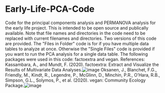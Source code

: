 # Early-Life-PCA-Code
Code for the principal components analysis and PERMANOVA analysis for the early life project.
This is intended to be open source and publically available.
Note that file names and directories in the code need to be replaced with current filenames and directories.
Two versions of this code are provided. The "Files in Folder" code is for if you have multiple data tables to analyze at once.  Otherwise the "Single Files" code is provided if you want to run the PCA analysis for a single data table.
The following packages were used in this code: factoextra and vegan.
References:
Kassambara, A., and Mundt, F. (2020). factoextra: Extract and Visualize the Results of Multivariate Data Analyses.![image](https://user-images.githubusercontent.com/110743595/183266726-1820730e-802c-471b-baa2-7ccf75f47ecf.png)
Oksanen, J., Blanchet, F.G., Friendly, M., Kindt, R., Legendre, P., McGlinn, D., Minchin, P.R., O’Hara, R.B., Simpson, G.L., Solymos, P., et al. (2020). vegan: Community Ecology Package.![image](https://user-images.githubusercontent.com/110743595/183266766-619047df-022d-48d2-b370-5e1cbaf95b09.png)
